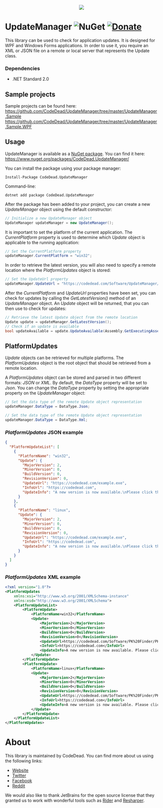 <p align="center">
  <img src="https://codedead.com/Software/UpdateManager/logo.png">
</p>

# UpdateManager ![NuGet](https://img.shields.io/nuget/v/CodeDead.UpdateManager) [![Donate](https://img.shields.io/badge/Donate-PayPal-green.svg)](https://codedead.com/?page_id=302)
This library can be used to check for application updates. It is designed for WPF and Windows Forms applications.
In order to use it, you require an XML or JSON file on a remote or local server that represents the Update class.

### Dependencies
* .NET Standard 2.0

## Sample projects
Sample projects can be found here:  
https://github.com/CodeDead/UpdateManager/tree/master/UpdateManager.Sample  
https://github.com/CodeDead/UpdateManager/tree/master/UpdateManager.Sample.WPF

## Usage
UpdateManager is available as a [NuGet package](https://www.nuget.org/packages/CodeDead.UpdateManager/). You can find it here:  
https://www.nuget.org/packages/CodeDead.UpdateManager/

You can install the package using your package manager:
```NuGet
Install-Package CodeDead.UpdateManager
```
Command-line:
```CLI
dotnet add package CodeDead.UpdateManager
```

After the package has been added to your project, you can create a new *UpdateManager* object using the default constructor:
```C#
// Initialize a new UpdateManager object
UpdateManager updateManager = new UpdateManager();
```

It is important to set the platform of the current application. The *CurrentPlatform* property is used to determine which *Update* object is applicable to the running application:

```C#
// Set the CurrentPlatform property
updateManager.CurrentPlatform = "win32";
```

In order to retrieve the latest version, you will also need to specify a remote location where the *PlatformUpdates* object is stored:
```C#
// Set the UpdateUrl property
updateManager.UpdateUrl = "https://codedead.com/Software/UpdateManager/example.json";
```

After the *CurrentPlatform* and *UpdateUrl* properties have been set, you can check for updates by calling the *GetLatestVersion()* method of an *UpdateManager* object. An *Update* object will be returned, that you can then use to check for updates:
```C#
// Retrieve the latest Update object from the remote location
Update update = updateManager.GetLatestVersion();
// Check if an update is available
bool updateAvailable = update.UpdateAvailable(Assembly.GetExecutingAssembly().GetName().Version);
```

## PlatformUpdates
*Update* objects can be retrieved for multiple platforms. The *PlatformUpdates* object is the root object that should be retrieved from a remote location.  
  
A *PlatformUpdates* object can be stored and parsed in two different formats: *JSON* or *XML*. By default, the *DataType* property will be set to *Json*. You can change the *DataType* property by setting the appropriate property on the *UpdateManager* object:
```C#
// Set the data type of the remote Update object representation
updateManager.DataType = DataType.Json;
```

```C#
// Set the data type of the remote Update object representation
updateManager.DataType = DataType.Xml;
```

### *PlatformUpdates* JSON example
```JSON
{
  "PlatformUpdateList": [
    {
      "PlatformName": "win32",
      "Update": {
        "MajorVersion": 2,
        "MinorVersion": 0,
        "BuildVersion": 0,
        "RevisionVersion": 0,
        "UpdateUrl": "https://codedead.com/example.exe",
        "InfoUrl": "https://codedead.com",
        "UpdateInfo": "A new version is now available.\nPlease click the download button to download version 2.0.0.0"
      }
    },
    {
      "PlatformName": "linux",
      "Update": {
        "MajorVersion": 2,
        "MinorVersion": 0,
        "BuildVersion": 0,
        "RevisionVersion": 0,
        "UpdateUrl": "https://codedead.com/example.exe",
        "InfoUrl": "https://codedead.com",
        "UpdateInfo": "A new version is now available.\nPlease click the download button to download version 2.0.0.0"
      }
    }
  ]
}
```

### *PlatformUpdates* XML example
```XML
<?xml version="1.0"?>
<PlatformUpdates
	xmlns:xsi="http://www.w3.org/2001/XMLSchema-instance"
	xmlns:xsd="http://www.w3.org/2001/XMLSchema">
	<PlatformUpdateList>
		<PlatformUpdate>
			<PlatformName>win32</PlatformName>
			<Update>
				<MajorVersion>2</MajorVersion>
				<MinorVersion>0</MinorVersion>
				<BuildVersion>0</BuildVersion>
				<RevisionVersion>0</RevisionVersion>
				<UpdateUrl>https://codedead.com/Software/PK%20Finder/PK_setup.exe</UpdateUrl>
				<InfoUrl>https://codedead.com</InfoUrl>
				<UpdateInfo>A new version is now available. Please click the download button to download version 2.0.0.0</UpdateInfo>
			</Update>
		</PlatformUpdate>
		<PlatformUpdate>
			<PlatformName>linux</PlatformName>
			<Update>
				<MajorVersion>2</MajorVersion>
				<MinorVersion>0</MinorVersion>
				<BuildVersion>0</BuildVersion>
				<RevisionVersion>0</RevisionVersion>
				<UpdateUrl>https://codedead.com/Software/PK%20Finder/PK_setup.exe</UpdateUrl>
				<InfoUrl>https://codedead.com</InfoUrl>
				<UpdateInfo>A new version is now available. Please click the download button to download version 2.0.0.0</UpdateInfo>
			</Update>
		</PlatformUpdate>
	</PlatformUpdateList>
</PlatformUpdates>
```

# About
This library is maintained by CodeDead. You can find more about us using the following links:
* [Website](https://codedead.com)
* [Twitter](https://twitter.com/C0DEDEAD)
* [Facebook](https://facebook.com/deadlinecodedead)
* [Reddit](https://reddit.com/r/CodeDead/)

We would also like to thank JetBrains for the open source license that they granted us to work with wonderful tools such as [Rider](https://jetbrains.com/rider) and [Resharper](https://jetbrains.com/resharper).
